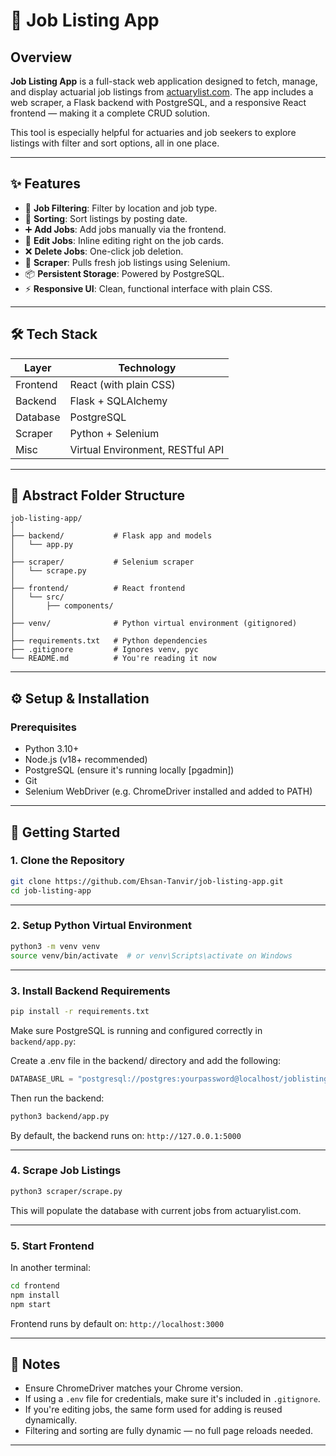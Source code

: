 # 💼 Job Listing App

## Overview

**Job Listing App** is a full-stack web application designed to fetch, manage, and display actuarial job listings from [actuarylist.com](https://www.actuarylist.com). The app includes a web scraper, a Flask backend with PostgreSQL, and a responsive React frontend — making it a complete CRUD solution.

This tool is especially helpful for actuaries and job seekers to explore listings with filter and sort options, all in one place.

---

## ✨ Features

* 🔎 **Job Filtering**: Filter by location and job type.
* 🔄 **Sorting**: Sort listings by posting date.
* ➕ **Add Jobs**: Add jobs manually via the frontend.
* 📝 **Edit Jobs**: Inline editing right on the job cards.
* ❌ **Delete Jobs**: One-click job deletion.
* 🔗 **Scraper**: Pulls fresh job listings using Selenium.
* 📦 **Persistent Storage**: Powered by PostgreSQL.
* ⚡ **Responsive UI**: Clean, functional interface with plain CSS.

---

## 🛠️ Tech Stack

| Layer    | Technology                       |
| -------- | -------------------------------- |
| Frontend | React (with plain CSS)           |
| Backend  | Flask + SQLAlchemy               |
| Database | PostgreSQL                       |
| Scraper  | Python + Selenium                |
| Misc     | Virtual Environment, RESTful API |

---

## 📁 Abstract Folder Structure

```
job-listing-app/
│
├── backend/           # Flask app and models
│   └── app.py
│
├── scraper/           # Selenium scraper
│   └── scrape.py
│
├── frontend/          # React frontend
│   └── src/
│       ├── components/
│
├── venv/              # Python virtual environment (gitignored)
│
├── requirements.txt   # Python dependencies
├── .gitignore         # Ignores venv, pyc
└── README.md          # You're reading it now
```

---

## ⚙️ Setup & Installation

### Prerequisites

* Python 3.10+
* Node.js (v18+ recommended)
* PostgreSQL (ensure it's running locally [pgadmin])
* Git
* Selenium WebDriver (e.g. ChromeDriver installed and added to PATH)

---

## 🚀 Getting Started

### 1. Clone the Repository

```bash
git clone https://github.com/Ehsan-Tanvir/job-listing-app.git
cd job-listing-app
```

---

### 2. Setup Python Virtual Environment

```bash
python3 -m venv venv
source venv/bin/activate  # or venv\Scripts\activate on Windows
```

---

### 3. Install Backend Requirements

```bash
pip install -r requirements.txt
```

Make sure PostgreSQL is running and configured correctly in `backend/app.py`:

Create a .env file in the backend/ directory and add the following:

```python
DATABASE_URL = "postgresql://postgres:yourpassword@localhost/joblistings"
```

Then run the backend:

```bash
python3 backend/app.py
```

By default, the backend runs on:
`http://127.0.0.1:5000`

---

### 4. Scrape Job Listings

```bash
python3 scraper/scrape.py
```

This will populate the database with current jobs from actuarylist.com.

---

### 5. Start Frontend

In another terminal:

```bash
cd frontend
npm install
npm start
```

Frontend runs by default on:
`http://localhost:3000`

---

## 📌 Notes

* Ensure ChromeDriver matches your Chrome version.
* If using a `.env` file for credentials, make sure it's included in `.gitignore`.
* If you're editing jobs, the same form used for adding is reused dynamically.
* Filtering and sorting are fully dynamic — no full page reloads needed.

---
